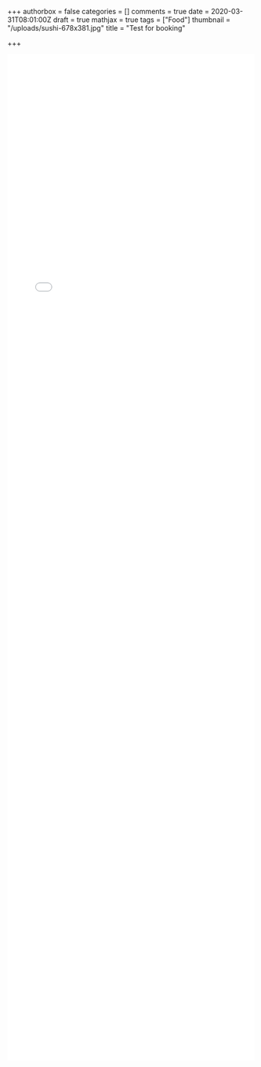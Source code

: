 +++
authorbox = false
categories = []
comments = true
date = 2020-03-31T08:01:00Z
draft = true
mathjax = true
tags = ["Food"]
thumbnail = "/uploads/sushi-678x381.jpg"
title = "Test for booking"

+++
<iframe id="sagendaFrame" src="[https://sagenda.net/Frontend/Calendar/5e82db0b1e64db492c79cabe](https://sagenda.net/Frontend/Calendar/5e82db0b1e64db492c79cabe "https://sagenda.net/Frontend/Calendar/5e82db0b1e64db492c79cabe")" scrolling="no" height="2050" style="width:100%" frameborder="0" allowtransparency="true" sandbox="allow-popups allow-popups-to-escape-sandbox allow-same-origin allow-top-navigation allow-scripts allow-forms"></iframe><script>window.addEventListener("message", receiveMessage, false);function receiveMessage(event){if(event.data==="month"){document.getElementById("sagendaFrame").height = "1100";}else{document.getElementById("sagendaFrame").height = "2050";}}</script>